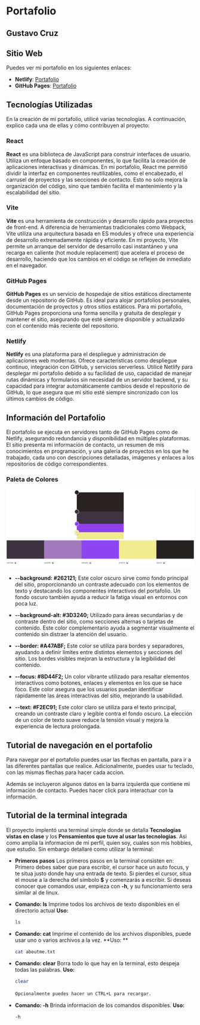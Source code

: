 # Portafolio
## Gustavo Cruz

## Sitio Web
Puedes ver mi portafolio en los siguientes enlaces:
- **Netlify**: [Portafolio](https://comforting-choux-ae972c.netlify.app/)
- **GitHub Pages**: [Portafolio](https://g2309.github.io/Portfolio/)

## Tecnologías Utilizadas
En la creación de mi portafolio, utilicé varias tecnologías. A continuación, explico cada una de ellas y cómo contribuyen al proyecto:

### React
**React** es una biblioteca de JavaScript para construir interfaces de usuario. Utiliza un enfoque basado en componentes, lo que facilita la creación de aplicaciones interactivas y dinámicas. En mi portafolio, React me permitió dividir la interfaz en componentes reutilizables, como el encabezado, el carrusel de proyectos y las secciones de contacto. Esto no solo mejora la organización del código, sino que también facilita el mantenimiento y la escalabilidad del sitio.

### Vite
**Vite** es una herramienta de construcción y desarrollo rápido para proyectos de front-end. A diferencia de herramientas tradicionales como Webpack, Vite utiliza una arquitectura basada en ES modules y ofrece una experiencia de desarrollo extremadamente rápida y eficiente. En mi proyecto, Vite permite un arranque del servidor de desarrollo casi instantáneo y una recarga en caliente (hot module replacement) que acelera el proceso de desarrollo, haciendo que los cambios en el código se reflejen de inmediato en el navegador.

### GitHub Pages
**GitHub Pages** es un servicio de hospedaje de sitios estáticos directamente desde un repositorio de GitHub. Es ideal para alojar portafolios personales, documentación de proyectos y otros sitios estáticos. Para mi portafolio, GitHub Pages proporciona una forma sencilla y gratuita de desplegar y mantener el sitio, asegurando que esté siempre disponible y actualizado con el contenido más reciente del repositorio.

### Netlify
**Netlify** es una plataforma para el despliegue y administración de aplicaciones web modernas. Ofrece características como despliegue continuo, integración con GitHub, y servicios serverless. Utilicé Netlify para desplegar mi portafolio debido a su facilidad de uso, capacidad de manejar rutas dinámicas y formularios sin necesidad de un servidor backend, y su capacidad para integrar automáticamente cambios desde el repositorio de GitHub, lo que asegura que mi sitio esté siempre sincronizado con los últimos cambios de código.

## Información del Portafolio
El portafolio se ejecuta en servidores tanto de GitHub Pages como de Netlify, asegurando redundancia y disponibilidad en múltiples plataformas. El sitio presenta mi información de contacto, un resumen de mis conocimientos en programación, y una galería de proyectos en los que he trabajado, cada uno con descripciones detalladas, imágenes y enlaces a los repositorios de código correspondientes. 

### Paleta de Colores
![Paleta de colores](./public/Palette.png)

- **--background: #262121;**
  Este color oscuro sirve como fondo principal del sitio, proporcionando un contraste adecuado con los elementos de texto y destacando los componentes interactivos del portafolio. Un fondo oscuro también ayuda a reducir la fatiga visual en entornos con poca luz.

- **--background-alt: #3D3240;**
  Utilizado para áreas secundarias y de contraste dentro del sitio, como secciones alternas o tarjetas de contenido. Este color complementario ayuda a segmentar visualmente el contenido sin distraer la atención del usuario.

- **--border: #A47ABF;**
  Este color se utiliza para bordes y separadores, ayudando a definir límites entre distintos elementos y secciones del sitio. Los bordes visibles mejoran la estructura y la legibilidad del contenido.

- **--focus: #8D44F2;**
  Un color vibrante utilizado para resaltar elementos interactivos como botones, enlaces y elementos en los que se hace foco. Este color asegura que los usuarios puedan identificar rápidamente las áreas interactivas del sitio, mejorando la usabilidad.

- **--text: #F2EC91;**
  Este color claro se utiliza para el texto principal, creando un contraste claro y legible contra el fondo oscuro. La elección de un color de texto suave reduce la tensión visual y mejora la experiencia de lectura prolongada.

## Tutorial de navegación en el portafolio
Para navegar por el portafolio puedes usar las flechas en pantalla, para ir a las diferentes pantallas que realice. Adicionalmente, puedes usar tu teclado, con las mismas flechas para hacer cada accion. 

Además se incluyeron algunos datos en la barra izquierda que contiene mi información de contacto. Puedes hacer click para interactuar con la información.


## Tutorial de la terminal integrada

El proyecto implentó una terminal simple donde se detalla **Tecnologías vistas en clase** y los **Pensamientos que tuve al usar las tecnologias**. Asi como amplia la informacion de mi perfil, quien soy, cuales son mis hobbies, que estudio. Sin embargo detallaré como utilizar la terminal:

- **Primeros pasos**
    Los primeros pasos en la terminal consisten en: Primero debes saber que para escribir, el cursor hace un auto focus, y te situa justo donde hay una entrada de texto. Si pierdes el cursor, situa el mouse a la derecha del símbolo **$** y comenzarás a escribir.
    Si deseas conocer que comandos usar, empieza con **-h**, y su funcionamiento sera similar al de linux.

- **Comando: ls**
    Imprime todos los archivos de texto disponibles en el directorio actual 
    **Uso:**

    ```sh 
    ls

- **Comando: cat**
    Imprime el contenido de los archivos disponibles, puede usar uno o varios archivos a la vez.
    **Uso: **

    ```sh
    cat aboutme.txt

- **Comando: clear**
    Borra todo lo que hay en la terminal, esto despeja todas las palabras.
    **Uso:**

    ```sh
    clear

    Opcionalmente puedes hacer un CTRL+L para recargar.

- **Comando: -h**
    Brinda informacion de los comandos disponibles.
    **Uso:**

    ```sh
    -h

